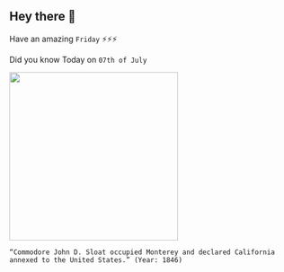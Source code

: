 ## Hey there 👋
Have an amazing `Friday` ⚡⚡⚡

Did you know Today on `07th of July`
 
 [<img src="https://upload.wikimedia.org/wikipedia/commons/5/50/SanPasqual.jpg" width="300" />](http://www.militarymuseum.org/Sloat.html) 
 ```
“Commodore John D. Sloat occupied Monterey and declared California annexed to the United States.” (Year: 1846)
```
